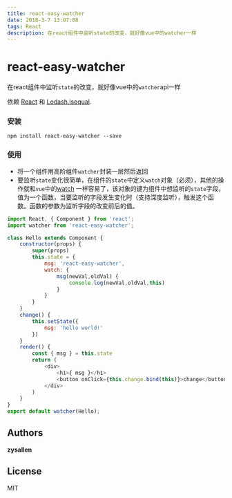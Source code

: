 ```yaml
---
title: react-easy-watcher
date: 2018-3-7 13:07:08
tags: React
description: 在react组件中监听state的改变，就好像vue中的watcher一样
---
```



# react-easy-watcher

在react组件中监听`state`的改变，就好像vue中的`watcher`api一样



依赖 [React](https://github.com/facebook/react) 和 [Lodash.isequal](https://lodash.com/).


### 安装  

```
npm install react-easy-watcher --save
```



### 使用

* 将一个组件用高阶组件`watcher`封装一层然后返回
* 要监听`state`变化很简单，在组件的`state`中定义`watch`对象（必须），其他的操作就和`vue`中的[watch](https://cn.vuejs.org/v2/guide/computed.html#%E4%BE%A6%E5%90%AC%E5%99%A8) 一样容易了，该对象的键为组件中想监听的`state`字段，值为一个函数，当要监听的字段发生变化时（支持深度监听），触发这个函数。函数的参数为监听字段的改变前后的值。

```js
import React, { Component } from 'react';
import watcher from 'react-easy-watcher';

class Hello extends Component {
    constructor(props) {
        super(props)
        this.state = {
            msg: 'react-easy-watcher',
            watch: {
                msg(newVal,oldVal) {
                    console.log(newVal,oldVal,this)  
                }
            }
        }
    }
    change() {
        this.setState({
            msg: 'hello world!'
        })
    }
    render() {
        const { msg } = this.state
        return (
            <div>
                <h1>{ msg }</h1>
                <button onClick={this.change.bind(this)}>change</button>
            </div>
        )
    }
}
export default watcher(Hello);
```


## Authors

**zysallen**


## License

MIT

